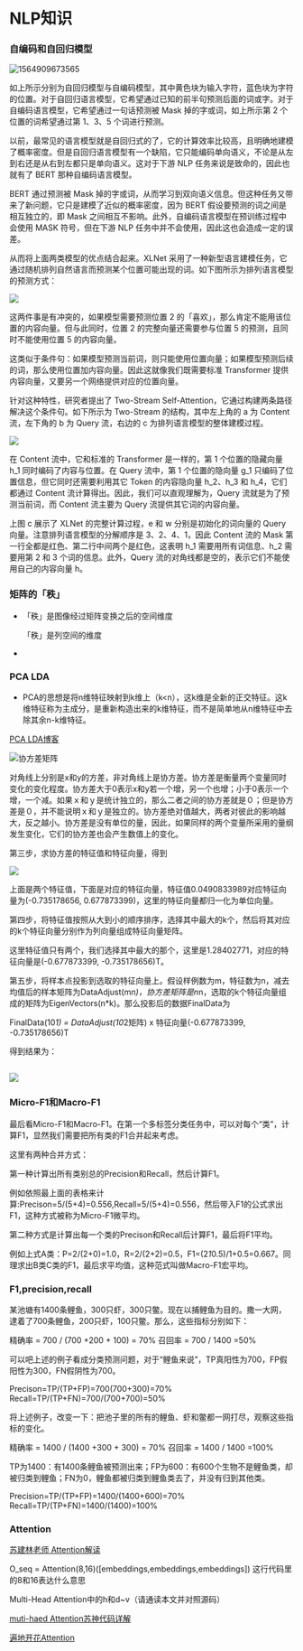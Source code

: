 # NLP知识

### 自编码和自回归模型

![1564909673565](C:\Users\tbc\AppData\Roaming\Typora\typora-user-images\1564909673565.png)

如上所示分别为自回归模型与自编码模型，其中黄色块为输入字符，蓝色块为字符的位置。对于自回归语言模型，它希望通过已知的前半句预测后面的词或字。对于自编码语言模型，它希望通过一句话预测被 Mask 掉的字或词，如上所示第 2 个位置的词希望通过第 1、3、5 个词进行预测。

以前，最常见的语言模型就是自回归式的了，它的计算效率比较高，且明确地建模了概率密度。但是自回归语言模型有一个缺陷，它只能编码单向语义，不论是从左到右还是从右到左都只是单向语义。这对于下游 NLP 任务来说是致命的，因此也就有了 BERT 那种自编码语言模型。

BERT 通过预测被 Mask 掉的字或词，从而学习到双向语义信息。但这种任务又带来了新问题，它只是建模了近似的概率密度，因为 BERT 假设要预测的词之间是相互独立的，即 Mask 之间相互不影响。此外，自编码语言模型在预训练过程中会使用 MASK 符号，但在下游 NLP 任务中并不会使用，因此这也会造成一定的误差。

从而将上面两类模型的优点结合起来。XLNet 采用了一种新型语言建模任务，它通过随机排列自然语言而预测某个位置可能出现的词。如下图所示为排列语言模型的预测方式：

![](D:\md_images\xlnet2.jpg)

这两件事是有冲突的，如果模型需要预测位置 2 的「喜欢」，那么肯定不能用该位置的内容向量。但与此同时，位置 2 的完整向量还需要参与位置 5 的预测，且同时不能使用位置 5 的内容向量。

这类似于条件句：如果模型预测当前词，则只能使用位置向量；如果模型预测后续的词，那么使用位置加内容向量。因此这就像我们既需要标准 Transformer 提供内容向量，又要另一个网络提供对应的位置向量。

针对这种特性，研究者提出了 Two-Stream Self-Attention，它通过构建两条路径解决这个条件句。如下所示为 Two-Stream 的结构，其中左上角的 a 为 Content 流，左下角的 b 为 Query 流，右边的 c 为排列语言模型的整体建模过程。

![](D:\md_images\xlnet3.jpg)

在 Content 流中，它和标准的 Transformer 是一样的，第 1 个位置的隐藏向量 h_1 同时编码了内容与位置。在 Query 流中，第 1 个位置的隐向量 g_1 只编码了位置信息，但它同时还需要利用其它 Token 的内容隐向量 h_2、h_3 和 h_4，它们都通过 Content 流计算得出。因此，我们可以直观理解为，Query 流就是为了预测当前词，而 Content 流主要为 Query 流提供其它词的内容向量。

上图 c 展示了 XLNet 的完整计算过程，e 和 w 分别是初始化的词向量的 Query 向量。注意排列语言模型的分解顺序是 3、2、4、1，因此 Content 流的 Mask 第一行全都是红色、第二行中间两个是红色，这表明 h_1 需要用所有词信息、h_2 需要用第 2 和 3 个词的信息。此外，Query 流的对角线都是空的，表示它们不能使用自己的内容向量 h。

### 矩阵的「秩」

- 「秩」是图像经过矩阵变换之后的空间维度

  「秩」是列空间的维度

- 



### PCA  LDA

- PCA的思想是将n维特征映射到k维上（k<n），这k维是全新的正交特征。这k维特征称为主成分，是重新构造出来的k维特征，而不是简单地从n维特征中去除其余n-k维特征。

[PCA LDA博客](https://blog.csdn.net/kuweicai/article/details/79255270)

![协方差矩阵](D:\md_images\协方差矩阵.jpg)

对角线上分别是x和y的方差，非对角线上是协方差。协方差是衡量两个变量同时变化的变化程度。协方差大于0表示x和y若一个增，另一个也增；小于0表示一个增，一个减。如果ｘ和ｙ是统计独立的，那么二者之间的协方差就是０；但是协方差是０，并不能说明ｘ和ｙ是独立的。协方差绝对值越大，两者对彼此的影响越大，反之越小。协方差是没有单位的量，因此，如果同样的两个变量所采用的量纲发生变化，它们的协方差也会产生数值上的变化。

第三步，求协方差的特征值和特征向量，得到

![](https://img-blog.csdn.net/20150304201031902)

上面是两个特征值，下面是对应的特征向量，特征值0.0490833989对应特征向量为(-0.735178656, 0.677873399)，这里的特征向量都归一化为单位向量。

第四步，将特征值按照从大到小的顺序排序，选择其中最大的k个，然后将其对应的k个特征向量分别作为列向量组成特征向量矩阵。

这里特征值只有两个，我们选择其中最大的那个，这里是1.28402771，对应的特征向量是(-0.677873399, -0.735178656)T。

第五步，将样本点投影到选取的特征向量上。假设样例数为m，特征数为n，减去均值后的样本矩阵为DataAdjust(m*n)，协方差矩阵是n*n，选取的k个特征向量组成的矩阵为EigenVectors(n*k)。那么投影后的数据FinalData为

FinalData(10*1) = DataAdjust(10*2矩阵) x 特征向量(-0.677873399, -0.735178656)T

得到结果为：

![](https://img-blog.csdn.net/20150304201345746)
--------------------- 

### Micro-F1和Macro-F1

最后看Micro-F1和Macro-F1。在第一个多标签分类任务中，可以对每个“类”，计算F1，显然我们需要把所有类的F1合并起来考虑。

这里有两种合并方式：

第一种计算出所有类别总的Precision和Recall，然后计算F1。

例如依照最上面的表格来计算:Precison=5/(5+4)=0.556,Recall=5/(5+4)=0.556，然后带入F1的公式求出F1，这种方式被称为Micro-F1微平均。

第二种方式是计算出每一个类的Precison和Recall后计算F1，最后将F1平均。

例如上式A类：P=2/(2+0)=1.0，R=2/(2+2)=0.5，F1=(2*1*0.5)/1+0.5=0.667。同理求出B类C类的F1，最后求平均值，这种范式叫做Macro-F1宏平均。

###  F1,precision,recall


某池塘有1400条鲤鱼，300只虾，300只鳖。现在以捕鲤鱼为目的。撒一大网，逮着了700条鲤鱼，200只虾，100只鳖。那么，这些指标分别如下：

精确率 = 700 / (700 +200 + 100) = 70%
召回率 = 700 / 1400 =50%

 

可以吧上述的例子看成分类预测问题，对于“鲤鱼来说”，TP真阳性为700，FP假阳性为300，FN假阴性为700。

Precison=TP/(TP+FP)=700(700+300)=70%
Recall=TP/(TP+FN)=700/(700+700)=50%

 

将上述例子，改变一下：把池子里的所有的鲤鱼、虾和鳖都一网打尽，观察这些指标的变化。

精确率 = 1400 / (1400 +300 + 300) = 70%
召回率 = 1400 / 1400 =100%

 

TP为1400：有1400条鲤鱼被预测出来；FP为600：有600个生物不是鲤鱼类，却被归类到鲤鱼；FN为0，鲤鱼都被归类到鲤鱼类去了，并没有归到其他类。

Precision=TP/(TP+FP)=1400/(1400+600)=70%
Recall=TP/(TP+FN)=1400/(1400)=100%

### Attention

[苏建林老师 Attention解读](https://kexue.fm/archives/4765)

O_seq = Attention(8,16)([embeddings,embeddings,embeddings]) 这行代码里的8和16表达什么意思

Multi-Head Attention中的h和d~v（请通读本文并对照源码）

[muti-haed Attention苏神代码详解](https://zhuanlan.zhihu.com/p/67836133)

[遍地开花Attention](https://mp.weixin.qq.com/s/MzHmvbwxFCaFjmMkjfjeSg)

